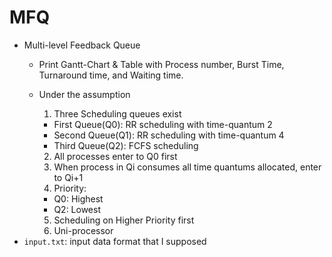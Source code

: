 # MFQ  

- Multi-level Feedback Queue  
  - Print Gantt-Chart & Table with Process number, Burst Time, Turnaround time, and Waiting time.  
  
  - Under the assumption  
  
    1. Three Scheduling queues exist  
      - First Queue(Q0): RR scheduling with time-quantum 2  
      - Second Queue(Q1): RR scheduling with time-quantum 4  
      - Third Queue(Q2): FCFS scheduling  
      
    2. All processes enter to Q0 first  
    3. When process in Qi consumes all time quantums allocated, enter to Qi+1  
    4. Priority:  
      - Q0: Highest  
      - Q2: Lowest  
    5. Scheduling on Higher Priority first  
    6. Uni-processor  
- `input.txt`: input data format that I supposed  
